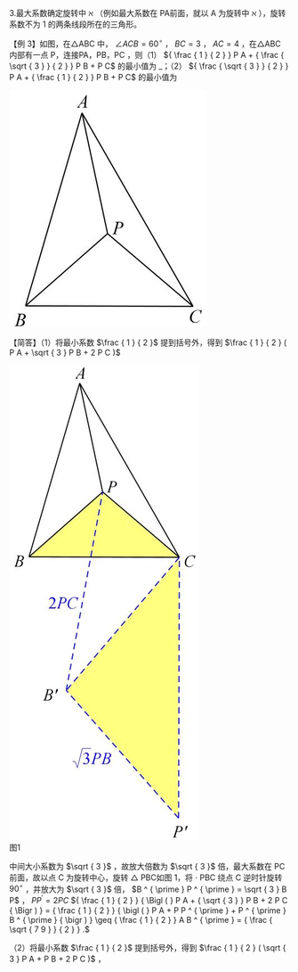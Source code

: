 3.最大系数确定旋转中 $\aleph$ （例如最大系数在 PA前面，就以 A 为旋转中 $\aleph$ ），旋转系数不为 1 的两条线段所在的三角形。

【例 3】如图，在△ABC 中， $\angle A C B = 6 0 ^ { \circ }$ ， $B C = 3$ ， $A C = 4$ ，在△ABC 内部有一点 P，连接PA，PB，PC ，则（1） ${ \frac { 1 } { 2 } } P A + { \frac { \sqrt { 3 } } { 2 } } P B + P C$ 的最小值为 _；（2） ${ \frac { \sqrt { 3 } } { 2 } } P A + { \frac { 1 } { 2 } } P B + P C$ 的最小值为

![](<../../qs_image_DB/专题2-2_费马点与加权费马点详细总结（解析版）/44ba6cb9ee882c1340502279e3f527f22bb9e1fe4ef95269b5b337b8311ce61b.jpg>)

【简答】（1）将最小系数 $\frac { 1 } { 2 }$ 提到括号外，得到 $\frac { 1 } { 2 } ( P A + \sqrt { 3 } P B + 2 P C )$

![](<../../qs_image_DB/专题2-2_费马点与加权费马点详细总结（解析版）/1643bfc53f28fcdc1dba788cfe472b337aced683e741f85363e415fd79685a73.jpg>)  
图1

中间大小系数为 $\sqrt { 3 }$ ，故放大倍数为 $\sqrt { 3 }$ 倍，最大系数在 PC 前面，故以点 C 为旋转中心，旋转 $\triangle$ PBC如图 1，将 $\cdot$ PBC 绕点 C 逆时针旋转 $9 0 ^ { \circ }$ ，并放大为 $\sqrt { 3 }$ 倍， $B ^ { \prime } P ^ { \prime } = \sqrt { 3 } B P$ ， $P P ^ { \prime } { = } 2 P C$ ${ \frac { 1 } { 2 } } { \Bigl ( } P A + { \sqrt { 3 } } P B + 2 P C { \Bigr ) } = { \frac { 1 } { 2 } } { \bigl ( } P A + P P ^ { \prime } + P ^ { \prime } B ^ { \prime } { \bigr ) } \geq { \frac { 1 } { 2 } } A B ^ { \prime } = { \frac { \sqrt { 7 9 } } { 2 } } .$

（2）将最小系数 $\frac { 1 } { 2 }$ 提到括号外，得到 $\frac { 1 } { 2 } ( \sqrt { 3 } P A + P B + 2 P C )$ ，
